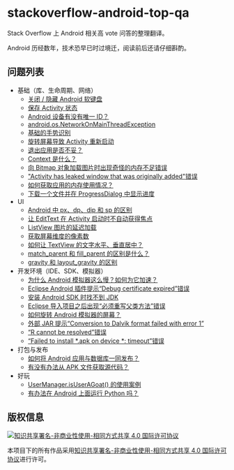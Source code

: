 # stackoverflow-android-top-qa

Stack Overflow 上 Android 相关高 vote 问答的整理翻译。

Android 历经数年，技术恐早已时过境迁，阅读前后还请仔细斟酌。

## 问题列表

 - 基础（库、生命周期、网络）
   - [关闭 / 隐藏 Android 软键盘](https://github.com/beta/stackoverflow-android-top-qa/blob/master/contents/close-hide-the-android-soft-keyboard.md)
   - [保存 Activity 状态](https://github.com/beta/stackoverflow-android-top-qa/blob/master/contents/saving-activity-state-in-android.md)
   - [Android 设备有没有唯一 ID？](https://github.com/beta/stackoverflow-android-top-qa/blob/master/contents/is-there-a-unique-android-device-id.md)
   - [android.os.NetworkOnMainThreadException](https://github.com/beta/stackoverflow-android-top-qa/blob/master/contents/android-os-networkonmainthreadexception.md)
   - [基础的手势识别](https://github.com/beta/stackoverflow-android-top-qa/blob/master/contents/android-basic-gesture-detection.md)
   - [旋转屏幕导致 Activity 重新启动](https://github.com/beta/stackoverflow-android-top-qa/blob/master/contents/activity-restart-on-rotation-android.md)
   - [退出应用是否不妥？](https://github.com/beta/stackoverflow-android-top-qa/blob/master/contents/quitting-an-application-is-that-frowned-upon.md)
   - [Context 是什么？](https://github.com/beta/stackoverflow-android-top-qa/blob/master/contents/what-is-context-in-android.md)
   - [向 Bitmap 对象加载图片时出现奇怪的内存不足错误](https://github.com/beta/stackoverflow-android-top-qa/blob/master/contents/strange-out-of-memory-issue-while-loading-an-image-to-a-bitmap-object.md)
   - ["Activity has leaked window that was originally added"错误](https://github.com/beta/stackoverflow-android-top-qa/blob/master/contents/activity-has-leaked-window-that-was-originally-added.md)
   - [如何获取应用的内存使用情况？](https://github.com/beta/stackoverflow-android-top-qa/blob/master/contents/how-do-i-discover-memory-usage-of-my-application-in-android.md)
   - [下载一个文件并在 ProgressDialog 中显示进度](https://github.com/beta/stackoverflow-android-top-qa/blob/master/contents/download-a-file-with-android-and-showing-the-progress-in-a-progressdialog.md)
 - UI
   - [Android 中 px、dp、dip 和 sp 的区别](https://github.com/beta/stackoverflow-android-top-qa/blob/master/contents/difference-between-px-dp-dip-and-sp-in-android.md)
   - [让 EditText 在 Activity 启动时不自动获得焦点](https://github.com/beta/stackoverflow-android-top-qa/blob/master/contents/stop-edittext-from-gaining-focus-at-activity-startup.md)
   - [ListView 图片的延迟加载](https://github.com/beta/stackoverflow-android-top-qa/blob/master/contents/lazy-load-of-images-in-listview.md)
   - [获取屏幕维度的像素数](https://github.com/beta/stackoverflow-android-top-qa/blob/master/contents/get-screen-dimensions-in-pixels.md)
   - [如何让 TextView 的文字水平、垂直居中？](https://github.com/beta/stackoverflow-android-top-qa/blob/master/contents/how-do-i-center-text-horizontally-and-vertically-in-a-textview-in-android.md)
   - [match_parent 和 fill_parent 的区别是什么？](https://github.com/beta/stackoverflow-android-top-qa/blob/master/contents/what-is-the-difference-between-match-parent-and-fill-parent.md)
   - [gravity 和 layout_gravity 的区别](https://github.com/beta/stackoverflow-android-top-qa/blob/master/contents/gravity-and-layout-gravity-on-android.md)
 - 开发环境（IDE、SDK、模拟器）
   - [为什么 Android 模拟器这么慢？如何为它加速？](https://github.com/beta/stackoverflow-android-top-qa/blob/master/contents/why-is-the-android-emulator-so-slow-how-can-we-speed-up-the-android-emulator.md)
   - [Eclipse Android 插件提示“Debug certificate expired”错误](https://github.com/beta/stackoverflow-android-top-qa/blob/master/contents/debug-certificate-expired-error-in-eclipse-android-plugins.md)
   - [安装 Android SDK 时找不到 JDK](https://github.com/beta/stackoverflow-android-top-qa/blob/master/contents/android-sdk-installation-doesnt-find-jdk.md)
   - [Eclipse 导入项目之后出现“必须重写父类方法”错误](https://github.com/beta/stackoverflow-android-top-qa/blob/master/contents/must-override-a-superclass-method-errors-after-importing-a-project-into-eclipse.md)
   - [如何旋转 Android 模拟器的屏幕？](https://github.com/beta/stackoverflow-android-top-qa/blob/master/contents/how-to-rotate-the-android-emulator-display.md)
   - [外部 JAR 提示“Conversion to Dalvik format failed with error 1”](https://github.com/beta/stackoverflow-android-top-qa/blob/master/contents/conversion-to-dalvik-format-failed-with-error-1-on-external-jar.md)
   - [“R cannot be resolved”错误](https://github.com/beta/stackoverflow-android-top-qa/blob/master/contents/r-cannot-be-resolved-android-error.md)
   - [“Failed to install *.apk on device *: timeout”错误](https://github.com/beta/stackoverflow-android-top-qa/blob/master/contents/android-error-failed-to-install-apk-on-device-timeout.md)
 - 打包与发布
   - [如何将 Android 应用与数据库一同发布？](https://github.com/beta/stackoverflow-android-top-qa/blob/master/contents/how-to-ship-an-android-application-with-a-database.md)
   - [有没有办法从 APK 文件获取源代码？](https://github.com/beta/stackoverflow-android-top-qa/blob/master/contents/is-there-a-way-to-get-the-source-code-from-an-apk-file.md)
 - 好玩
   - [UserManager.isUserAGoat() 的使用案例](https://github.com/beta/stackoverflow-android-top-qa/blob/master/contents/proper-use-cases-for-android-usermanager-isuseragoat.md)
   - [有办法在 Android 上面运行 Python 吗？](https://github.com/beta/stackoverflow-android-top-qa/blob/master/contents/is-there-a-way-to-run-python-on-android.md)

## 版权信息

[![知识共享署名-非商业性使用-相同方式共享 4.0 国际许可协议](https://i.creativecommons.org/l/by-nc-sa/4.0/88x31.png)](http://creativecommons.org/licenses/by-nc-sa/4.0/)

本项目下的所有作品采用[知识共享署名-非商业性使用-相同方式共享 4.0 国际许可协议](http://creativecommons.org/licenses/by-nc-sa/4.0/)进行许可。
